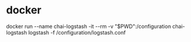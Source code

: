 # docker

 docker run --name chai-logstash -it --rm -v "$PWD":/configuration  chai-logstash logstash -f /configuration/logstash.conf 
